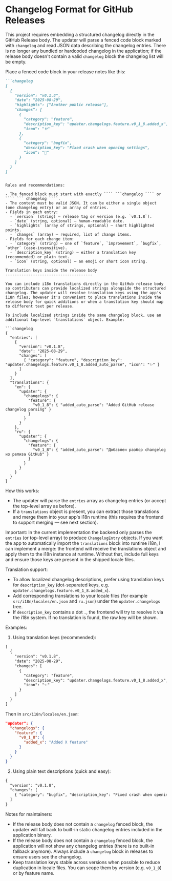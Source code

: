 # Changelog Format for GitHub Releases

This project requires embedding a structured changelog directly in the GitHub Release body. The updater will parse a fenced code block marked with `changelog` and read JSON data describing the changelog entries. There is no longer any bundled or hardcoded changelog in the application; if the release body doesn't contain a valid `changelog` block the changelog list will be empty.

Place a fenced code block in your release notes like this:

```markdown
```changelog
[
  {
    "version": "v0.1.8",
    "date": "2025-08-29",
    "highlights": ["Another public release"],
    "changes": [
      {
        "category": "feature",
        "description_key": "updater.changelogs.feature.v0_1_8.added_x",
        "icon": "✨"
      },
      {
        "category": "bugfix",
        "description_key": "Fixed crash when opening settings",
        "icon": "🐛"
      }
    ]
  }
]
```
```

Rules and recommendations:

- The fenced block must start with exactly ```` ```changelog ```` or ```` ``` changelog ````.
- The content must be valid JSON. It can be either a single object (one changelog entry) or an array of entries.
- Fields in each entry:
  - `version` (string) — release tag or version (e.g. `v0.1.8`).
  - `date` (string, optional) — human-readable date.
  - `highlights` (array of strings, optional) — short highlighted points.
  - `changes` (array) — required, list of change items.
- Fields for each change item:
  - `category` (string) — one of `feature`, `improvement`, `bugfix`, `other` (case-insensitive).
  - `description_key` (string) — either a translation key (recommended) or plain text.
  - `icon` (string, optional) — an emoji or short icon string.

Translation keys inside the release body
--------------------------------------

You can include i18n translations directly in the GitHub release body so contributors can provide localized strings alongside the structured changelog. The updater will resolve translation keys using the app's i18n files; however it's convenient to place translations inside the release body for quick additions or when a translation key should map to different text per release.

To include localized strings inside the same changelog block, use an additional top-level `translations` object. Example:

```changelog
{
  "entries": [
    {
      "version": "v0.1.8",
      "date": "2025-08-29",
      "changes": [
        { "category": "feature", "description_key": "updater.changelogs.feature.v0_1_8.added_auto_parse", "icon": "✨" }
      ]
    }
  ],
  "translations": {
    "en": {
      "updater": {
        "changelogs": {
          "feature": {
            "v0_1_8": { "added_auto_parse": "Added GitHub release changelog parsing" }
          }
        }
      }
    },
    "ru": {
      "updater": {
        "changelogs": {
          "feature": {
            "v0_1_8": { "added_auto_parse": "Добавлен разбор changelog из релиза GitHub" }
          }
        }
      }
    }
  }
}
```

How this works:
- The updater will parse the `entries` array as changelog entries (or accept the top-level array as before).
- If a `translations` object is present, you can extract those translations and merge them into your app's i18n runtime (this requires the frontend to support merging — see next section).

Important: In the current implementation the backend only parses the `entries` (or top-level array) to produce `ChangelogEntry` objects. If you want the app to automatically import the `translations` block into runtime i18n, I can implement a merge: the frontend will receive the translations object and apply them to the i18n instance at runtime. Without that, include full keys and ensure those keys are present in the shipped locale files.

Translation support:

- To allow localized changelog descriptions, prefer using translation keys for `description_key` (dot-separated keys, e.g. `updater.changelogs.feature.v0_1_8.added_x`).
- Add corresponding translations to your locale files (for example `src/i18n/locales/en.json` and `ru.json`) under the `updater.changelogs` tree.
- If `description_key` contains a dot `.`, the frontend will try to resolve it via the i18n system. If no translation is found, the raw key will be shown.

Examples:

1) Using translation keys (recommended):

```changelog
[
  {
    "version": "v0.1.8",
    "date": "2025-08-29",
    "changes": [
      {
        "category": "feature",
        "description_key": "updater.changelogs.feature.v0_1_8.added_x",
        "icon": "✨"
      }
    ]
  }
]
```

Then in `src/i18n/locales/en.json`:

```json
"updater": {
  "changelogs": {
    "feature": {
      "v0_1_8": {
        "added_x": "Added X feature"
      }
    }
  }
}
```

2) Using plain text descriptions (quick and easy):

```changelog
{
  "version": "v0.1.8",
  "changes": [
    { "category": "bugfix", "description_key": "Fixed crash when opening settings", "icon": "🐛" }
  ]
}
```

Notes for maintainers:

- If the release body does not contain a `changelog` fenced block, the updater will fall back to built-in static changelog entries included in the application binary.
 - If the release body does not contain a `changelog` fenced block, the application will not show any changelog entries (there is no built-in fallback anymore). Always include a `changelog` block in releases to ensure users see the changelog.
- Keep translation keys stable across versions when possible to reduce duplication in locale files. You can scope them by version (e.g. `v0_1_8`) or by feature name.